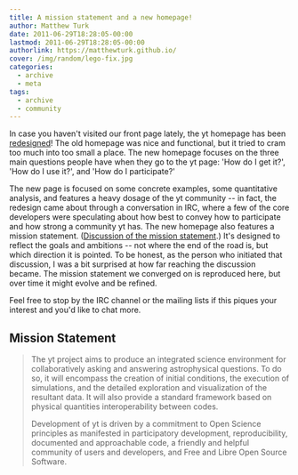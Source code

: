 ```yaml
---
title: A mission statement and a new homepage!
author: Matthew Turk
date: 2011-06-29T18:28:05-00:00
lastmod: 2011-06-29T18:28:05-00:00
authorlink: https://matthewturk.github.io/
cover: /img/random/lego-fix.jpg
categories:
  - archive
  - meta
tags:
  - archive
  - community
---
```

In case you haven't visited our front page lately, the yt homepage has
been [redesigned](http://yt.enzotools.org/)! The old homepage was nice
and functional, but it tried to cram too much into too small a place.
The new homepage focuses on the three main questions people have when
they go to the yt page: 'How do I get it?', 'How do I use it?', and 'How
do I participate?'

The new page is focused on some concrete examples, some quantitative
analysis, and features a heavy dosage of the yt community -- in fact,
the redesign came about through a conversation in IRC, where a few of
the core developers were speculating about how best to convey how to
participate and how strong a community yt has. The new homepage also
features a mission statement. ([Discussion of the mission
statement](http://goo.gl/RNUzH).) It's designed to reflect the goals and
ambitions -- not where the end of the road is, but which direction it is
pointed. To be honest, as the person who initiated that discussion, I
was a bit surprised at how far reaching the discussion became. The
mission statement we converged on is reproduced here, but over time it
might evolve and be refined.

Feel free to stop by the IRC channel or the mailing lists if this piques
your interest and you'd like to chat more.

## Mission Statement

> The yt project aims to produce an integrated science environment for
> collaboratively asking and answering astrophysical questions. To do
> so, it will encompass the creation of initial conditions, the
> execution of simulations, and the detailed exploration and
> visualization of the resultant data. It will also provide a standard
> framework based on physical quantities interoperability between codes.
>
> Development of yt is driven by a commitment to Open Science principles
> as manifested in participatory development, reproducibility,
> documented and approachable code, a friendly and helpful community of
> users and developers, and Free and Libre Open Source Software.
